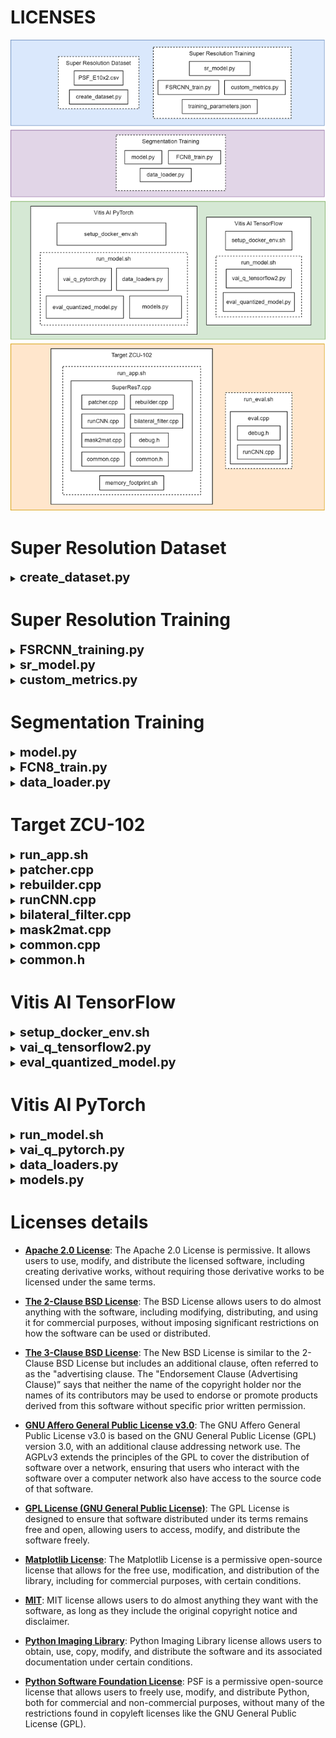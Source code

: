 # LICENSES

![architecture](./architecture_SuperRes7.png)

# Super Resolution Dataset

<details>
<summary><span style="font-size: 20px; font-weight: bold">create_dataset.py</span></summary>
<div style="margin-left: 20px;">
<details>
<summary>Python Software Foundation License</summary>
      
  - arpgarse
  - multiprocessing
  - os
</details>


<details>
<summary>The 2-Clause BSD License</summary>
      
  - cv2
</details>

<details>
<summary>The 3-Clause BSD License</summary>
    
  - NumPy
</details>

<details>
<summary>MIT</summary>
    
  - tqdm
</details>
</div>
</details>

# Super Resolution Training 

<details>
<summary><span style="font-size: 20px; font-weight: bold">FSRCNN_training.py</span></summary>
<div style="margin-left: 20px;">
<details>
<summary>Apache 2.0 License</summary>
    
  - TensorFlow
</details>

<details>
<summary>Python Software Foundation License</summary>
      
  - arpgarse
  - gc
  - json
  - os
</details>

<details>
<summary>The 2-Clause BSD License</summary>
      
  - cv2
  - scikit-learn
</details>

<details>
<summary>The 3-Clause BSD License</summary>
    
  - NumPy
</details>

<details>
<summary>Matplotlib License</summary>
    
  - matplotlib
</details>

<details>
<summary>MIT</summary>
    
  - tqdm
  - livelossplot
</details>
</div>
</details>

<details>
<summary><span style="font-size: 20px; font-weight: bold">sr_model.py</span></summary>
<div style="margin-left: 20px;">
<details>
<summary>Apache 2.0 License</summary>
      
  - TensorFlow
</details>
</details>

<details>
<summary><span style="font-size: 20px; font-weight: bold">custom_metrics.py</span></summary>
<div style="margin-left: 20px;">
<details>
<summary>Apache 2.0 License</summary>
      
  - TensorFlow
</details>
</details>

# Segmentation Training 

<details>
<summary><span style="font-size: 20px; font-weight: bold">model.py</span></summary>
<div style="margin-left: 20px;">

<details>
<summary>The 3-Clause BSD License</summary>
    
  - PyTorch
</details>
</details>

<details>
<summary><span style="font-size: 20px; font-weight: bold">FCN8_train.py</span></summary>
<div style="margin-left: 20px;">

<details>
<summary>The 3-Clause BSD License</summary>
    
  - PyTorch
</details>
</details>

<details>
<summary><span style="font-size: 20px; font-weight: bold">data_loader.py</span></summary>
<div style="margin-left: 20px;">

<details>
<summary>The 3-Clause BSD License</summary>
    
  - PyTorch
</details>
</details>



# Target ZCU-102

<details>
<summary><span style="font-size: 20px; font-weight: bold">run_app.sh</span></summary>
<div style="margin-left: 20px;">
<details>
<summary>MIT</summary>
  
  - OpenCV
</details>
</div>
</details>


<details>
<summary><span style="font-size: 20px; font-weight: bold">patcher.cpp</span></summary>
<div style="margin-left: 20px;">
<details>
<summary>The 2-Clause BSD License</summary>

  - OpenCV
</details>

<details>
<summary>GPL License (GNU General Public License)</summary>
    
  - iostream
  - string
  - vector
</details>
</div>
</details>

<details>
<summary><span style="font-size: 20px; font-weight: bold">rebuilder.cpp</span></summary>
<div style="margin-left: 20px;">
<details>
<summary>The 2-Clause BSD License</summary>
      
  - OpenCV
</details>

<details>
<summary>GPL License (GNU General Public License)</summary>
    
  - iostream
  - string
  - vector
  - dirent.h
  - sys/stat.h
</details>
</div>
</details>

<details>
<summary><span style="font-size: 20px; font-weight: bold">runCNN.cpp</span></summary>
<div style="margin-left: 20px;">
<details>
<summary>The 2-Clause BSD License</summary>
      
  - OpenCV
</details>

<details>
<summary>GPL License (GNU General Public License)</summary>
    
  - assert.h
  - dirent.h
  - stdio.h
  - stdlib.h
  - sys/stat.h
  - unistd.h
  - chrono
  - cassert
  - cmatg
  - cstdio
  - fstram
  - sstream
  - iomanip
  - iostream
  - queue
  - string
  - vector
  - thread
</details>
//common.h
</div>
</details>

<details>
<summary><span style="font-size: 20px; font-weight: bold">bilateral_filter.cpp</span></summary>
<div style="margin-left: 20px;">
<details>
<summary>The 2-Clause BSD License</summary>
    
  - OpenCV
</details>
</div>
</details>

<details>
<summary><span style="font-size: 20px; font-weight: bold">mask2mat.cpp</span></summary>
<div style="margin-left: 20px;">
<details>
<summary>The 2-Clause BSD License</summary>

  - OpenCV
</details>

<details>
<summary>GPL License (GNU General Public License)</summary>
    
  - iostream
  - string
  - vector
  - dirent.h
  - sys/stat.h
  - cmath
</details>
</div>
</details>

<details>
<summary><span style="font-size: 20px; font-weight: bold">common.cpp</span></summary>
<div style="margin-left: 20px;">
<details>
<summary>GPL License (GNU General Public License)</summary>
      
  - cassert
  - numeric
</details>
//common.h
</div>
</details>

<details>
<summary><span style="font-size: 20px; font-weight: bold">common.h</span></summary>
<div style="margin-left: 20px;">
<details>
<summary>Apache 2.0 License</summary>
      
  - glog
  - XIR
</details>

<details>
<summary>The 2-Clause BSD License</summary>
      
  - OpenCV
</details>

<details>
<summary>GPL License (GNU General Public License)</summary>
      
  - iostream
  - mutex
  - string
  - thread
  - vector
</details>
//vitisAI
</div>
</details>

# Vitis AI TensorFlow

<details>
<summary><span style="font-size: 20px; font-weight: bold">setup_docker_env.sh</span></summary>
<div style="margin-left: 20px;">
<details>
<summary>Apache 2.0 License</summary>
      
  - TensorFlow
</details>

<details>
<summary>The 2-Clause BSD License</summary>
      
  - seaborn
  - scipy
</details>

<details>
<summary>GPL License (GNU General Public License)</summary>
      
  - libgfortran4
</details>
//vai_quantizer
</div>
</details>

<details>
<summary><span style="font-size: 20px; font-weight: bold">vai_q_tensorflow2.py</span></summary>
<div style="margin-left: 20px;">
<details>
<summary>Apache 2.0 License</summary>
      
  - TensorFlow
</details>

<details>
<summary>MIT</summary>
      
  - OpenCV
</details>

<details>
<summary>Python Software Foundation License</summary>
      
  - arpgarse
  - os
</details>

<details>
<summary>The 3-Clause BSD License</summary>
    
  - NumPy
</details>

<details>
<summary>Matplotlib License</summary>
    
  - matplotlib
</details>
//config.py
</div>
</details>

<details>
<summary><span style="font-size: 20px; font-weight: bold">eval_quantized_model.py</span></summary>
<div style="margin-left: 20px;">
<details>
<summary>Apache 2.0 License</summary>
      
  - TensorFlow
</details>

<details>
<summary>MIT</summary>
      
  - OpenCV
</details>

<details>
<summary>Python Software Foundation License</summary>
      
  - arpgarse
  - os
</details>

<details>
<summary>The 3-Clause BSD License</summary>
    
  - NumPy
</details>

<details>
<summary>Matplotlib License</summary>
    
  - matplotlib
</details>
//config.py
</div>
</details>

# Vitis AI PyTorch

<details>
<summary><span style="font-size: 20px; font-weight: bold">run_model.sh</span></summary>
<div style="margin-left: 20px;">
<details>
<summary>MIT</summary>
</details>
</details>

<details>
<summary><span style="font-size: 20px; font-weight: bold">vai_q_pytorch.py</span></summary>
<div style="margin-left: 20px;">
<details>
<summary>MIT</summary>
      
  - OpenCV
</details>

<details>
<summary>Python Software Foundation License</summary>
      
  - arpgarse
  - os
</details>

<details>
<summary>The 3-Clause BSD License</summary>
    
  - PyTorch
  - NumPy
</details>
</details>

<details>
<summary><span style="font-size: 20px; font-weight: bold">data_loaders.py</span></summary>
<div style="margin-left: 20px;">
<details>
<summary>Python Imaging Library</summary>
</details>

<details>
<summary>Python Software Foundation License</summary>
      
  - os
</details>

<details>
<summary>The 3-Clause BSD License</summary>
    
  - PyTorch
</details>
</details>


<details>
<summary><span style="font-size: 20px; font-weight: bold">models.py</span></summary>
<div style="margin-left: 20px;">
<details>
<summary>The 3-Clause BSD License</summary>
    
  - PyTorch
</details>
</details>



# Licenses details

- [**Apache 2.0 License**](https://www.apache.org/licenses/LICENSE-2.0): The Apache 2.0 License is permissive. It allows users to use, modify, and distribute the licensed software, including creating derivative works, without requiring those derivative works to be licensed under the same terms.

- [**The 2-Clause BSD License**](https://opensource.org/license/bsd-2-clause/): The BSD License allows users to do almost anything with the software, including modifying, distributing, and using it for commercial purposes, without imposing significant restrictions on how the software can be used or distributed.

- [**The 3-Clause BSD License**](https://opensource.org/license/bsd-3-clause/): The New BSD License is similar to the 2-Clause BSD License but includes an additional clause, often referred to as the "advertising clause. The "Endorsement Clause (Advertising Clause)” says that neither the name of the copyright holder nor the names of its contributors may be used to endorse or promote products derived from this software without specific prior written permission.

- [**GNU Affero General Public License v3.0**](https://www.gnu.org/licenses/agpl-3.0.en.html): The GNU Affero General Public License v3.0 is based on the GNU General Public License (GPL) version 3.0, with an additional clause addressing network use. The AGPLv3 extends the principles of the GPL to cover the distribution of software over a network, ensuring that users who interact with the software over a computer network also have access to the source code of that software.

- [**GPL License (GNU General Public License)**](https://www.gnu.org/licenses/gpl-3.0.html): The GPL License is designed to ensure that software distributed under its terms remains free and open, allowing users to access, modify, and distribute the software freely.

- [**Matplotlib License**](https://github.com/matplotlib/matplotlib/blob/main/LICENSE/LICENSE): The Matplotlib License is a permissive open-source license that allows for the free use, modification, and distribution of the library, including for commercial purposes, with certain conditions.

- [**MIT**](https://opensource.org/license/mit/): MIT license allows users to do almost anything they want with the software, as long as they include the original copyright notice and disclaimer.

- [**Python Imaging Library**](https://github.com/python-pillow/Pillow/blob/ceb0c575e8c61a2d2b164f7f3e06d867804e304e/LICENSE): Python Imaging Library license allows users to obtain, use, copy, modify, and distribute the software and its associated documentation under certain conditions.

- [**Python Software Foundation License**](https://www.python.org/download/releases/3.4.0/license/): PSF is a permissive open-source license that allows users to freely use, modify, and distribute Python, both for commercial and non-commercial purposes, without many of the restrictions found in copyleft licenses like the GNU General Public License (GPL).
